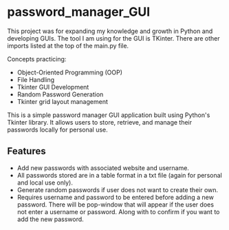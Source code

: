 # password_manager_GUI

This project was for expanding my knowledge and growth in Python and developing GUIs. The tool I am using for the GUI is TKinter. There are other imports listed at the top of the main.py file.

Concepts practicing:
- Object-Oriented Programming (OOP)
- File Handling
- Tkinter GUI Development
- Random Password Generation
- Tkinter grid layout management

This is a simple password manager GUI application built using Python's Tkinter library. It allows users to store, retrieve, and manage their passwords locally for personal use.

## Features
- Add new passwords with associated website and username.
- All passwords stored are in a table format in a txt file (again for personal and local use only).
- Generate random passwords if user does not want to create their own.
- Requires username and password to be entered before adding a new password. There will be pop-window that will appear if the user does not enter a username or password. Along with to confirm if you want to add the new password.
